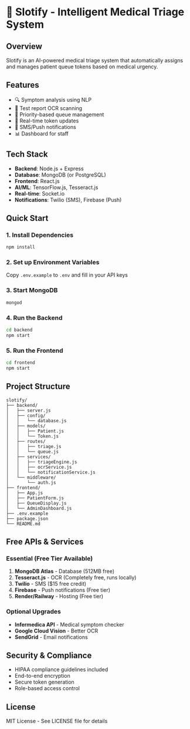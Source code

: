 # 🏥 Slotify - Intelligent Medical Triage System

## Overview
Slotify is an AI-powered medical triage system that automatically assigns and manages patient queue tokens based on medical urgency.

## Features
- 🔍 Symptom analysis using NLP
- 📄 Test report OCR scanning
- 🎯 Priority-based queue management
- 📱 Real-time token updates
- 🔔 SMS/Push notifications
- 📊 Dashboard for staff

## Tech Stack
- **Backend**: Node.js + Express
- **Database**: MongoDB (or PostgreSQL)
- **Frontend**: React.js
- **AI/ML**: TensorFlow.js, Tesseract.js
- **Real-time**: Socket.io
- **Notifications**: Twilio (SMS), Firebase (Push)

## Quick Start

### 1. Install Dependencies
```bash
npm install
```

### 2. Set up Environment Variables
Copy `.env.example` to `.env` and fill in your API keys

### 3. Start MongoDB
```bash
mongod
```

### 4. Run the Backend
```bash
cd backend
npm start
```

### 5. Run the Frontend
```bash
cd frontend
npm start
```

## Project Structure
```
slotify/
├── backend/
│   ├── server.js
│   ├── config/
│   │   └── database.js
│   ├── models/
│   │   ├── Patient.js
│   │   └── Token.js
│   ├── routes/
│   │   ├── triage.js
│   │   └── queue.js
│   ├── services/
│   │   ├── triageEngine.js
│   │   ├── ocrService.js
│   │   └── notificationService.js
│   └── middleware/
│       └── auth.js
├── frontend/
│   ├── App.js
│   ├── PatientForm.js
│   ├── QueueDisplay.js
│   └── AdminDashboard.js
├── .env.example
├── package.json
└── README.md
```

## Free APIs & Services

### Essential (Free Tier Available)
1. **MongoDB Atlas** - Database (512MB free)
2. **Tesseract.js** - OCR (Completely free, runs locally)
3. **Twilio** - SMS ($15 free credit)
4. **Firebase** - Push notifications (Free tier)
5. **Render/Railway** - Hosting (Free tier)

### Optional Upgrades
- **Infermedica API** - Medical symptom checker
- **Google Cloud Vision** - Better OCR
- **SendGrid** - Email notifications

## Security & Compliance
- HIPAA compliance guidelines included
- End-to-end encryption
- Secure token generation
- Role-based access control

## License
MIT License - See LICENSE file for details
